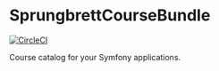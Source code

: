 # SprungbrettCourseBundle

[![CircleCI](https://circleci.com/gh/sprungbrett/SprungbrettCourseBundle/tree/master.svg?style=svg)](https://circleci.com/gh/sprungbrett/SprungbrettCourseBundle/tree/master)

Course catalog for your Symfony applications.

